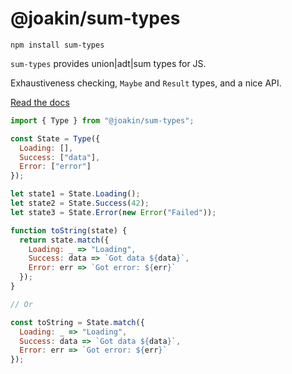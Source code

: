 # @joakin/sum-types

```
npm install sum-types
```

`sum-types` provides union|adt|sum types for JS.

Exhaustiveness checking, `Maybe` and `Result` types, and a nice API.

[Read the docs](https://joakin.github.io/sum-types)

```js
import { Type } from "@joakin/sum-types";

const State = Type({
  Loading: [],
  Success: ["data"],
  Error: ["error"]
});

let state1 = State.Loading();
let state2 = State.Success(42);
let state3 = State.Error(new Error("Failed"));

function toString(state) {
  return state.match({
    Loading: _ => "Loading",
    Success: data => `Got data ${data}`,
    Error: err => `Got error: ${err}`
  });
}

// Or

const toString = State.match({
  Loading: _ => "Loading",
  Success: data => `Got data ${data}`,
  Error: err => `Got error: ${err}`
});
```
